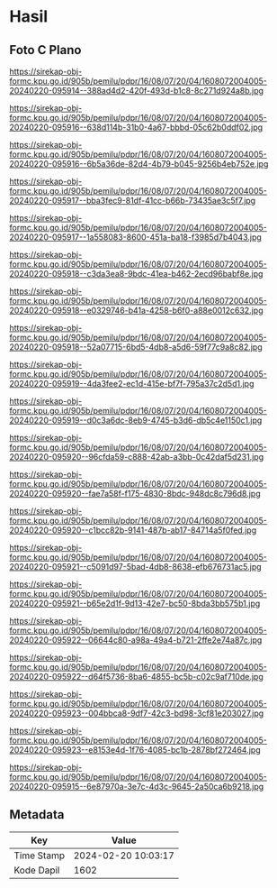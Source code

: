 # Hasil

## Foto C Plano

https://sirekap-obj-formc.kpu.go.id/905b/pemilu/pdpr/16/08/07/20/04/1608072004005-20240220-095914--388ad4d2-420f-493d-b1c8-8c271d924a8b.jpg

https://sirekap-obj-formc.kpu.go.id/905b/pemilu/pdpr/16/08/07/20/04/1608072004005-20240220-095916--638d114b-31b0-4a67-bbbd-05c62b0ddf02.jpg

https://sirekap-obj-formc.kpu.go.id/905b/pemilu/pdpr/16/08/07/20/04/1608072004005-20240220-095916--6b5a36de-82d4-4b79-b045-9256b4eb752e.jpg

https://sirekap-obj-formc.kpu.go.id/905b/pemilu/pdpr/16/08/07/20/04/1608072004005-20240220-095917--bba3fec9-81df-41cc-b66b-73435ae3c5f7.jpg

https://sirekap-obj-formc.kpu.go.id/905b/pemilu/pdpr/16/08/07/20/04/1608072004005-20240220-095917--1a558083-8600-451a-ba18-f3985d7b4043.jpg

https://sirekap-obj-formc.kpu.go.id/905b/pemilu/pdpr/16/08/07/20/04/1608072004005-20240220-095918--c3da3ea8-9bdc-41ea-b462-2ecd96babf8e.jpg

https://sirekap-obj-formc.kpu.go.id/905b/pemilu/pdpr/16/08/07/20/04/1608072004005-20240220-095918--e0329746-b41a-4258-b6f0-a88e0012c632.jpg

https://sirekap-obj-formc.kpu.go.id/905b/pemilu/pdpr/16/08/07/20/04/1608072004005-20240220-095918--52a07715-6bd5-4db8-a5d6-59f77c9a8c82.jpg

https://sirekap-obj-formc.kpu.go.id/905b/pemilu/pdpr/16/08/07/20/04/1608072004005-20240220-095919--4da3fee2-ec1d-415e-bf7f-795a37c2d5d1.jpg

https://sirekap-obj-formc.kpu.go.id/905b/pemilu/pdpr/16/08/07/20/04/1608072004005-20240220-095919--d0c3a6dc-8eb9-4745-b3d6-db5c4e1150c1.jpg

https://sirekap-obj-formc.kpu.go.id/905b/pemilu/pdpr/16/08/07/20/04/1608072004005-20240220-095920--96cfda59-c888-42ab-a3bb-0c42daf5d231.jpg

https://sirekap-obj-formc.kpu.go.id/905b/pemilu/pdpr/16/08/07/20/04/1608072004005-20240220-095920--fae7a58f-f175-4830-8bdc-948dc8c796d8.jpg

https://sirekap-obj-formc.kpu.go.id/905b/pemilu/pdpr/16/08/07/20/04/1608072004005-20240220-095920--c1bcc82b-9141-487b-ab17-84714a5f0fed.jpg

https://sirekap-obj-formc.kpu.go.id/905b/pemilu/pdpr/16/08/07/20/04/1608072004005-20240220-095921--c5091d97-5bad-4db8-8638-efb676731ac5.jpg

https://sirekap-obj-formc.kpu.go.id/905b/pemilu/pdpr/16/08/07/20/04/1608072004005-20240220-095921--b65e2d1f-9d13-42e7-bc50-8bda3bb575b1.jpg

https://sirekap-obj-formc.kpu.go.id/905b/pemilu/pdpr/16/08/07/20/04/1608072004005-20240220-095922--06644c80-a98a-49a4-b721-2ffe2e74a87c.jpg

https://sirekap-obj-formc.kpu.go.id/905b/pemilu/pdpr/16/08/07/20/04/1608072004005-20240220-095922--d64f5736-8ba6-4855-bc5b-c02c9af710de.jpg

https://sirekap-obj-formc.kpu.go.id/905b/pemilu/pdpr/16/08/07/20/04/1608072004005-20240220-095923--004bbca8-9df7-42c3-bd98-3cf81e203027.jpg

https://sirekap-obj-formc.kpu.go.id/905b/pemilu/pdpr/16/08/07/20/04/1608072004005-20240220-095923--e8153e4d-1f76-4085-bc1b-2878bf272464.jpg

https://sirekap-obj-formc.kpu.go.id/905b/pemilu/pdpr/16/08/07/20/04/1608072004005-20240220-095915--6e87970a-3e7c-4d3c-9645-2a50ca6b9218.jpg


## Metadata

| Key        | Value               |
| ---------- | ------------------- |
| Time Stamp | 2024-02-20 10:03:17 |
| Kode Dapil | 1602                |



